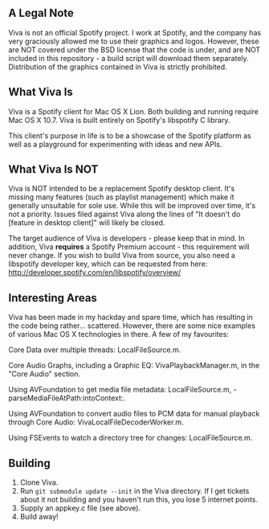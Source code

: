 ## A Legal Note ##

Viva is not an official Spotify project. I work at Spotify, and the company has very graciously allowed me to use their graphics and logos. However, these are NOT covered under the BSD license that the code is under, and are NOT included in this repository - a build script will download them separately. Distribution of the graphics contained in Viva is strictly prohibited.

## What Viva Is ##

Viva is a Spotify client for Mac OS X Lion. Both building and running require Mac OS X 10.7. Viva is built entirely on Spotify's libspotify C library.

This client's purpose in life is to be a showcase of the Spotify platform as well as a playground for experimenting with ideas and new APIs.

## What Viva Is NOT ##

Viva is NOT intended to be a replacement Spotify desktop client. It's missing many features (such as playlist management) which make it generally unsuitable for sole use. While this will be improved over time, it's not a priority. Issues filed against Viva along the lines of "It doesn't do [feature in desktop client]" will likely be closed.

The target audience of Viva is developers - please keep that in mind. In addition, Viva **requires** a Spotify Premium account - this requirement will never change. If you wish to build Viva from source, you also need a libspotify developer key, which can be requested from here: http://developer.spotify.com/en/libspotify/overview/

## Interesting Areas ##

Viva has been made in my hackday and spare time, which has resulting in the code being rather... scattered. However, there are some nice examples of various Mac OS X technologies in there. A few of my favourites:

Core Data over multiple threads: LocalFileSource.m.

Core Audio Graphs, including a Graphic EQ: VivaPlaybackManager.m, in the "Core Audio" section.

Using AVFoundation to get media file metadata: LocalFileSource.m, -parseMediaFileAtPath:intoContext:.

Using AVFoundation to convert audio files to PCM data for manual playback through Core Audio: VivaLocalFileDecoderWorker.m.

Using FSEvents to watch a directory tree for changes: LocalFileSource.m.

## Building ##

1. Clone Viva.
2. Run `git submodule update --init` in the Viva directory. If I get tickets about it not building and you haven't run this, you lose 5 internet points.
3. Supply an appkey.c file (see above).
4. Build away!